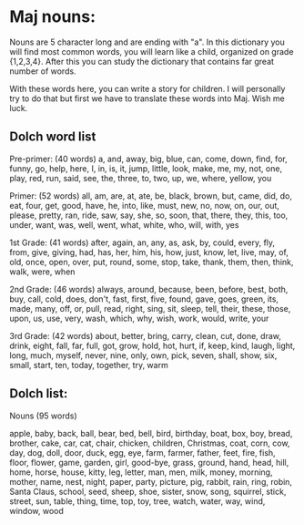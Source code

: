 # Maj nouns:

Nouns are 5 character long and are ending with "a". In this dictionary you will find most common words, you will learn like a child, organized on grade {1,2,3,4}. After this you can study the dictionary that contains far great number of words. 

With these words here, you can write a story for children. I will personally try to do that but first we have to translate these words into Maj. Wish me luck.

## Dolch word list

Pre-primer: (40 words) a, and, away, big, blue, can, come, down, find, for, funny, go, help, here, I, in, is, it, jump, little, look, make, me, my, not, one, play, red, run, said, see, the, three, to, two, up, we, where, yellow, you

Primer: (52 words) all, am, are, at, ate, be, black, brown, but, came, did, do, eat, four, get, good, have, he, into, like, must, new, no, now, on, our, out, please, pretty, ran, ride, saw, say, she, so, soon, that, there, they, this, too, under, want, was, well, went, what, white, who, will, with, yes

1st Grade: (41 words) after, again, an, any, as, ask, by, could, every, fly, from, give, giving, had, has, her, him, his, how, just, know, let, live, may, of, old, once, open, over, put, round, some, stop, take, thank, them, then, think, walk, were, when

2nd Grade: (46 words) always, around, because, been, before, best, both, buy, call, cold, does, don't, fast, first, five, found, gave, goes, green, its, made, many, off, or, pull, read, right, sing, sit, sleep, tell, their, these, those, upon, us, use, very, wash, which, why, wish, work, would, write, your

3rd Grade: (42 words) about, better, bring, carry, clean, cut, done, draw, drink, eight, fall, far, full, got, grow, hold, hot, hurt, if, keep, kind, laugh, light, long, much, myself, never, nine, only, own, pick, seven, shall, show, six, small, start, ten, today, together, try, warm

## Dolch list: 

Nouns (95 words)

 apple, baby, back, ball, bear, bed, bell, bird, birthday, boat, box, boy, bread, brother, cake, car, cat, chair, chicken, children, Christmas, coat, corn, cow, day, dog, doll, door, duck, egg, eye, farm, farmer, father, feet, fire, fish, floor, flower, game, garden, girl, good-bye, grass, ground, hand, head, hill, home, horse, house, kitty, leg, letter, man, men, milk, money, morning, mother, name, nest, night, paper, party, picture, pig, rabbit, rain, ring, robin, Santa Claus, school, seed, sheep, shoe, sister, snow, song, squirrel, stick, street, sun, table, thing, time, top, toy, tree, watch, water, way, wind, window, wood
